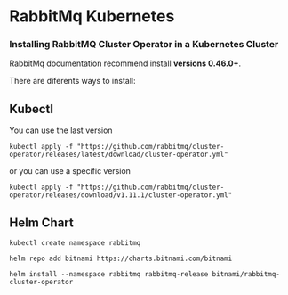 # RabbitMq Kubernetes

### Installing RabbitMQ Cluster Operator in a Kubernetes Cluster 


RabbitMq documentation recommend install <b>versions 0.46.0+</b>.

There are diferents ways to install:

## Kubectl

You can use the last version 

```
kubectl apply -f "https://github.com/rabbitmq/cluster-operator/releases/latest/download/cluster-operator.yml"
```

or you can use a specific version

```
kubectl apply -f "https://github.com/rabbitmq/cluster-operator/releases/download/v1.11.1/cluster-operator.yml"
```

## Helm Chart 

```
kubectl create namespace rabbitmq

helm repo add bitnami https://charts.bitnami.com/bitnami

helm install --namespace rabbitmq rabbitmq-release bitnami/rabbitmq-cluster-operator
```